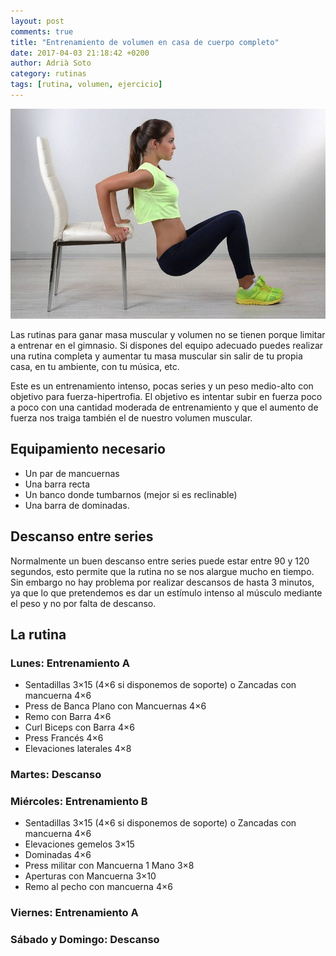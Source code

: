 ```yaml
---
layout: post
comments: true
title: "Entrenamiento de volumen en casa de cuerpo completo"
date: 2017-04-03 21:18:42 +0200
author: Adrià Soto
category: rutinas
tags: [rutina, volumen, ejercicio]
---
```

![Hacer ejercicio en casa](/img/hacer-ejercicio-en-casa.jpg)

Las rutinas para ganar masa muscular y volumen no se tienen porque limitar a 
entrenar en el gimnasio. Si dispones del equipo adecuado puedes realizar una 
rutina completa y aumentar tu masa muscular sin salir de tu propia casa, en tu 
ambiente, con tu música, etc.

<!--excerpt-->

Este es un entrenamiento intenso, pocas series y un peso medio-alto con objetivo 
para fuerza-hipertrofia. El objetivo es intentar subir en fuerza poco a poco con una 
cantidad moderada de entrenamiento y que el aumento de fuerza nos traiga también el 
de nuestro volumen muscular.

## Equipamiento necesario

* Un par de mancuernas
* Una barra recta
* Un banco donde tumbarnos (mejor si es reclinable)
* Una barra de dominadas.

## Descanso entre series

Normalmente un buen descanso entre series puede estar entre 90 y 120 segundos, esto 
permite que la rutina no se nos alargue mucho en tiempo. Sin embargo no hay problema 
por realizar descansos de hasta 3 minutos, ya que lo que pretendemos es dar un estímulo 
intenso al músculo mediante el peso y no por falta de descanso.

## La rutina

### Lunes: Entrenamiento A

* Sentadillas 3×15 (4×6 si disponemos de soporte) o Zancadas con mancuerna 4×6
* Press de Banca Plano con Mancuernas 4×6
* Remo con Barra 4×6
* Curl Biceps con Barra 4×6
* Press Francés 4×6
* Elevaciones laterales 4×8

### Martes: Descanso

### Miércoles: Entrenamiento B

* Sentadillas 3×15 (4×6 si disponemos de soporte) o Zancadas con mancuerna 4×6
* Elevaciones gemelos 3×15
* Dominadas 4×6
* Press militar con Mancuerna 1 Mano 3×8
* Aperturas con Mancuerna 3×10
* Remo al pecho con mancuerna 4×6

### Viernes: Entrenamiento A

### Sábado y Domingo: Descanso
